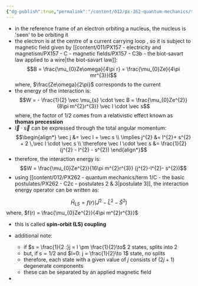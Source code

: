 ```yaml
---
{"dg-publish":true,"permalink":"/content/012/px-262-quantum-mechanics/term-1/g-additional-interactions/px-262-g6b-spin-orbit-coupling/","noteIcon":"1","created":"2025-08-27T13:15:23.115+01:00","updated":"2024-12-21T13:22:32.000+00:00"}
---
```


- in the reference frame of an electron orbiting a nucleus, the nucleus is 'seen' to be orbiting it
- the electron is at the centre of a current carrying loop , so it is subject to magnetic field given by [[content/011/PX157 - electricity and magnetism/PX157 - C - magnetic fields/PX157 - C3b - the biot-savart law applied to a wire\|the biot-savart law]]:
$$B = \frac{\mu_{0}Ze\omega}{4\pi r} = \frac{\mu_{0}Ze}{4\pi mr^{3}}l$$
	where, $\frac{Ze\omega}{2\pi}$ corresponds to the current
- the energy of the interaction is:
$$W = - \frac{1}{2} \vec \mu_{s} \cdot \vec B = \frac{\mu_{0}Ze^{2}}{8\pi m^{2}r^{3}} \vec l \cdot \vec s$$
	where, the factor of $1/2$ comes from a relativistic effect known as **thomas precession**
- $\vec l \cdot \vec s$ can be expressed through the total angular momentum: 
$$\begin{align*}
 \vec j &= \vec l + \vec s \\
 \implies j^{2} &= l^{2}+ s^{2} + 2 \,\vec l \cdot \vec s \\
 \therefore \vec l \cdot \vec s &= \frac{1}{2} (j^{2} - l^{2} - s^{2})
\end{align*}$$
- therefore, the interaction energy is: 
$$W = \frac{\mu_{0}Ze^{2}}{16\pi m^{2}r^{3}} (j^{2}-l^{2}- s^{2})$$
- using [[content/012/PX262 - quantum mechanics/term 1/C - the basic postulates/PX262 - C2c - postulates 2 & 3\|postulate 3]], the interaction energy operator can be written as: 

$$\hat H_{LS} = f(r) (\hat J^{2} - \hat L^{2} - \hat S^{2})$$
	where, $f(r) = \frac{\mu_{0}Ze^{2}}{4\pi m^{2}r^{3}}$
	
- this is called **spin-orbit (LS) coupling**

- additional note:
	- if $s = \frac{1}{2 :}j = l \pm \frac{1}{2}\to$ 2 states, splits into $2$
	- but, if $s=1/2$ and $l=0: j = \frac{1}{2}\to 1$ state, no splits
	- therefore, each state with a given value of $j$ consists of $(2j + 1)$ degenerate components
	- these can be separated by an applied magnetic field
- 